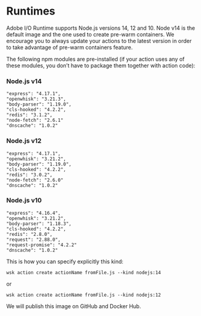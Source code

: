 # Runtimes

Adobe I/O Runtime supports Node.js versions 14, 12 and 10. Node v14 is the default image and the one used to create pre-warm containers. We encourage you to always update your actions to the latest version in order to take advantage of pre-warm containers feature.

The following npm modules are pre-installed (if your action uses any of these modules, you don&rsquo;t have to package them together with action code):

### Node.js v14

    "express": "4.17.1",
    "openwhisk": "3.21.3",
    "body-parser": "1.19.0",
    "cls-hooked": "4.2.2",
    "redis": "3.1.2",
    "node-fetch": "2.6.1"
    "dnscache": "1.0.2"

### Node.js v12

    "express": "4.17.1",
    "openwhisk": "3.21.2",
    "body-parser": "1.19.0",
    "cls-hooked": "4.2.2",
    "redis": "3.0.2",
    "node-fetch": "2.6.0"
    "dnscache": "1.0.2"

### Node.js v10

    "express": "4.16.4",
    "openwhisk": "3.21.2",
    "body-parser": "1.18.3",
    "cls-hooked": "4.2.2",
    "redis": "2.8.0",
    "request": "2.88.0",
    "request-promise": "4.2.2"
    "dnscache": "1.0.2"

This is how you can specify explicitly this kind:
```
wsk action create actionName fromFile.js --kind nodejs:14 
```
or
```
wsk action create actionName fromFile.js --kind nodejs:12 
```
We will publish this image on GitHub and Docker Hub.
